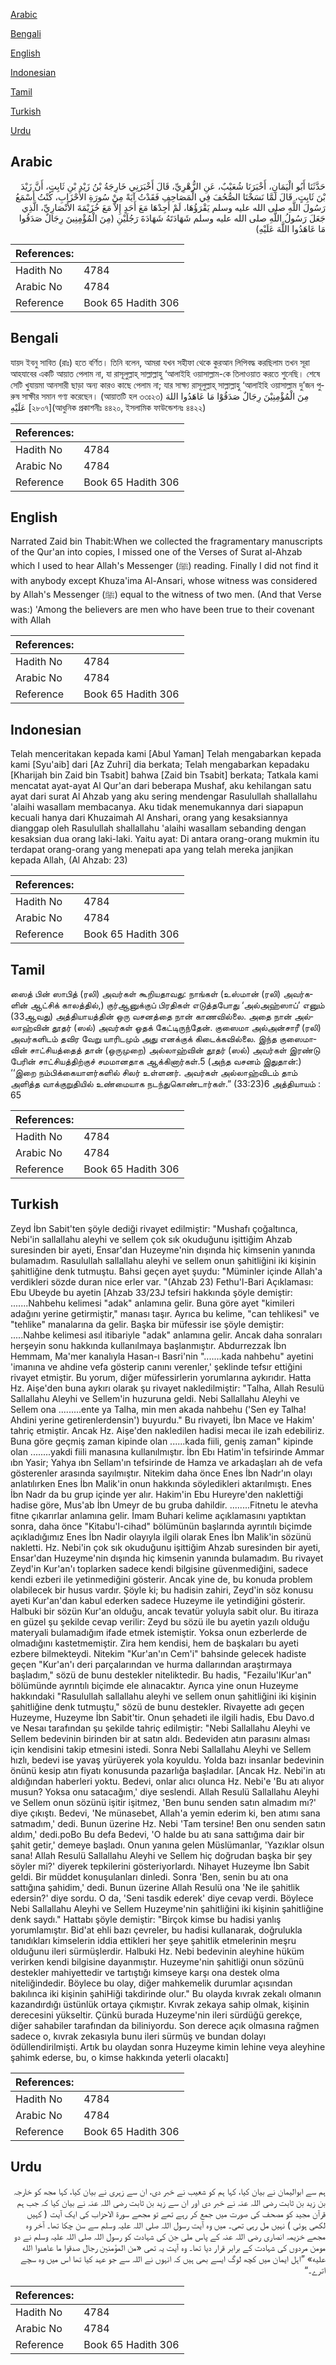 [Arabic](#arabic)

[Bengali](#bengali)

[English](#english)

[Indonesian](#indonesian)

[Tamil](#tamil)

[Turkish](#turkish)

[Urdu](#urdu)

## Arabic


<div dir="rtl" lang="ar" style={{fontSize:'larger',backgroundColor:'#f8f9fa',padding:20}}>
حَدَّثَنَا أَبُو الْيَمَانِ، أَخْبَرَنَا شُعَيْبٌ، عَنِ الزُّهْرِيِّ، قَالَ أَخْبَرَنِي خَارِجَةُ بْنُ زَيْدِ بْنِ ثَابِتٍ، أَنَّ زَيْدَ بْنَ ثَابِتٍ، قَالَ لَمَّا نَسَخْنَا الصُّحُفَ فِي الْمَصَاحِفِ فَقَدْتُ آيَةً مِنْ سُورَةِ الأَحْزَابِ، كُنْتُ أَسْمَعُ رَسُولَ اللَّهِ صلى الله عليه وسلم يَقْرَؤُهَا، لَمْ أَجِدْهَا مَعَ أَحَدٍ إِلاَّ مَعَ خُزَيْمَةَ الأَنْصَارِيِّ، الَّذِي جَعَلَ رَسُولُ اللَّهِ صلى الله عليه وسلم شَهَادَتَهُ شَهَادَةَ رَجُلَيْنِ ‏(‏مِنَ الْمُؤْمِنِينَ رِجَالٌ صَدَقُوا مَا عَاهَدُوا اللَّهَ عَلَيْهِ‏)‏
</div>
<div style={{backgroundColor:'#f8f9fa',padding:20, marginBottom: 10}}><table> <thead> <tr> <th>References:</th> <th></th> </tr> </thead> <tbody><tr><td>Hadith No</td><td>4784</td></tr><tr><td>Arabic No</td><td>4784</td></tr><tr><td>Reference</td><td>Book 65 Hadith 306</td></tr></tbody></table></div>

## Bengali


<div dir="ltr" lang="bn" style={{fontSize:'larger',backgroundColor:'#f8f9fa',padding:20}}>
যায়দ ইবনু সাবিত (রাঃ) হতে বর্ণিত। তিনি বলেন, আমরা যখন সহীফা থেকে কুরআন লিপিবদ্ধ করছিলাম তখন সূরা আহযাবের একটি আয়াত পেলাম না, যা রাসূলুল্লাহ্ সাল্লাল্লাহু ‘আলাইহি ওয়াসাল্লাম-কে তিলাওয়াত করতে শুনেছি। শেষে সেটি খুযায়মা আনসারী ছাড়া অন্য কারও কাছে পেলাম না; যার সাক্ষ্য রাসূলুল্লাহ্ সাল্লাল্লাহু ‘আলাইহি ওয়াসাল্লাম দু’জন পুরুষ সাক্ষীর সমান গণ্য করেছেন। (আয়াতটি হল ৩৩ঃ২৩) مِنَ الْمُؤْمِنِيْنَ رِجَالٌ صَدَقُوْا مَا عَاهَدُوا اللهَ عَلَيْهِ [২৮০৭](আধুনিক প্রকাশনীঃ ৪৪২০, ইসলামিক ফাউন্ডেশনঃ ৪৪২২)
</div>
<div style={{backgroundColor:'#f8f9fa',padding:20, marginBottom: 10}}><table> <thead> <tr> <th>References:</th> <th></th> </tr> </thead> <tbody><tr><td>Hadith No</td><td>4784</td></tr><tr><td>Arabic No</td><td>4784</td></tr><tr><td>Reference</td><td>Book 65 Hadith 306</td></tr></tbody></table></div>

## English


<div dir="ltr" lang="en" style={{fontSize:'larger',backgroundColor:'#f8f9fa',padding:20}}>
Narrated Zaid bin Thabit:When we collected the fragramentary manuscripts of the Qur'an into copies, I missed one of the Verses of Surat al-Ahzab which I used to hear Allah's Messenger (ﷺ) reading. Finally I did not find it with anybody except Khuza'ima Al-Ansari, whose witness was considered by Allah's Messenger (ﷺ) equal to the witness of two men. (And that Verse was:) 'Among the believers are men who have been true to their covenant with Allah
</div>
<div style={{backgroundColor:'#f8f9fa',padding:20, marginBottom: 10}}><table> <thead> <tr> <th>References:</th> <th></th> </tr> </thead> <tbody><tr><td>Hadith No</td><td>4784</td></tr><tr><td>Arabic No</td><td>4784</td></tr><tr><td>Reference</td><td>Book 65 Hadith 306</td></tr></tbody></table></div>

## Indonesian


<div dir="ltr" lang="id" style={{fontSize:'larger',backgroundColor:'#f8f9fa',padding:20}}>
Telah menceritakan kepada kami [Abul Yaman] Telah mengabarkan kepada kami [Syu'aib] dari [Az Zuhri] dia berkata; Telah mengabarkan kepadaku [Kharijah bin Zaid bin Tsabit] bahwa [Zaid bin Tsabit] berkata; Tatkala kami mencatat ayat-ayat Al Qur'an dari beberapa Mushaf, aku kehilangan satu ayat dari surat Al Ahzab yang aku sering mendengar Rasulullah shallallahu 'alaihi wasallam membacanya. Aku tidak menemukannya dari siapapun kecuali hanya dari Khuzaimah Al Anshari, orang yang kesaksiannya dianggap oleh Rasulullah shallallahu 'alaihi wasallam sebanding dengan kesaksian dua orang laki-laki. Yaitu ayat: Di antara orang-orang mukmin itu terdapat orang-orang yang menepati apa yang telah mereka janjikan kepada Allah, (Al Ahzab: 23)
</div>
<div style={{backgroundColor:'#f8f9fa',padding:20, marginBottom: 10}}><table> <thead> <tr> <th>References:</th> <th></th> </tr> </thead> <tbody><tr><td>Hadith No</td><td>4784</td></tr><tr><td>Arabic No</td><td>4784</td></tr><tr><td>Reference</td><td>Book 65 Hadith 306</td></tr></tbody></table></div>

## Tamil


<div dir="ltr" lang="ta" style={{fontSize:'larger',backgroundColor:'#f8f9fa',padding:20}}>
ஸைத் பின் ஸாபித் (ரலி) அவர்கள் கூறியதாவது: நாங்கள் (உஸ்மான் (ரலி) அவர்களின் ஆட்சிக் காலத்தில்,) குர்ஆனுக்குப் பிரதிகள் எடுத்தபோது ‘அல்அஹ்ஸாப்’ எனும் (33ஆவது) அத்தியாயத்தின் ஒரு வசனத்தை நான் காணவில்லை. அதை நான் அல்லாஹ்வின் தூதர் (ஸல்) அவர்கள் ஓதக் கேட்டிருந்தேன். குஸைமா அல்அன்சாரீ (ரலி) அவர்களிடம் தவிர வேறு யாரிடமும் அது எனக்குக் கிடைக்கவில்லை. இந்த குஸைமாவின் சாட்சியத்தைத் தான் (ஒருமுறை) அல்லாஹ்வின் தூதர் (ஸல்) அவர்கள் இரண்டு பேரின் சாட்சியத்திற்குச் சமமானதாக ஆக்கினார்கள்.5 (அந்த வசனம் இதுதான்:) ‘‘இறை நம்பிக்கையாளர்களில் சிலர் உள்ளனர். அவர்கள் அல்லாஹ்விடம் தாம் அளித்த வாக்குறுதியில் உண்மையாக நடந்துகொண்டார்கள்.” (33:23)6 அத்தியாயம் : 65
</div>
<div style={{backgroundColor:'#f8f9fa',padding:20, marginBottom: 10}}><table> <thead> <tr> <th>References:</th> <th></th> </tr> </thead> <tbody><tr><td>Hadith No</td><td>4784</td></tr><tr><td>Arabic No</td><td>4784</td></tr><tr><td>Reference</td><td>Book 65 Hadith 306</td></tr></tbody></table></div>

## Turkish


<div dir="ltr" lang="tr" style={{fontSize:'larger',backgroundColor:'#f8f9fa',padding:20}}>
Zeyd İbn Sabit'ten şöyle dediği rivayet edilmiştir: "Mushafı çoğaltınca, Nebi'in sallallahu aleyhi ve sellem çok sık okuduğunu işittiğim Ahzab suresinden bir ayeti, Ensar'dan Huzeyme'nin dışında hiç kimsenin yanında bulamadım. Rasulullah sallallahu aleyhi ve sellem onun şahitliğini iki kişinin şahitliğine denk tutmuştu. Bahsi geçen ayet şuydu: "Müminler içinde Allah'a verdikleri sözde duran nice erler var. "(Ahzab 23) Fethu'l-Bari Açıklaması: Ebu Ubeyde bu ayetin [Ahzab 33/23J tefsiri hakkında şöyle demiştir: .......Nahbehu kelimesi "adak" anlamına gelir. Buna göre ayet "kimileri adağını yerine getirmiştir," manası taşır. Ayrıca bu kelime, "can tehlikesi" ve "tehlike" manalarına da gelir. Başka bir müfessir ise şöyle demiştir: .....Nahbe kelimesi asıl itibariyle "adak" anlamına gelir. Ancak daha sonraları herşeyin sonu hakkında kullanılmaya başlanmıştır. Abdurrezzak İbn Hemmam, Ma'mer kanalıyla Hasan-ı Basri'nin ".......kada nahbehu" ayetini 'imanına ve ahdine vefa gösterip canını verenler,' şeklinde tefsır ettiğini rivayet etmiştir. Bu yorum, diğer müfessirlerin yorumlarına aykırıdır. Hatta Hz. Aişe'den buna aykırı olarak şu rivayet nakledilmiştir: "Talha, Allah Resulü Sallallahu Aleyhi ve Sellem'in huzuruna geldi. Nebi Sallallahu Aleyhi ve Sellem ona .........ente ya Talha, min men akada nahbehu ('Sen ey Talha! Ahdini yerine getirenlerdensin') buyurdu." Bu rivayeti, İbn Mace ve Hakim' tahriç etmiştir. Ancak Hz. Aişe'den nakledilen hadisi mecaı ile izah edebiliriz. Buna göre geçmiş zaman kipinde olan ......kada fiili, geniş zaman" kipinde olan ........yakdi fiili manasına kullanılmıştır. İbn Ebı Hatim'in tefsirinde Ammar ıbn Yasir; Yahya ıbn Sellam'ın tefsirinde de Hamza ve arkadaşları ah de vefa gösterenler arasında sayılmıştır. Nitekim daha önce Enes İbn Nadr'ın olayı anlatılırken Enes İbn Malik'in onun hakkında söyledikleri aktarılmıştı. Enes İbn Nadr da bu grup içinde yer alır. Hakim'in Ebu Hureyre'den naklettiği hadise göre, Mus'ab İbn Umeyr de bu gruba dahildir. ........Fitnetu le atevha fitne çıkarırlar anlamına gelir. İmam Buhari kelime açıklamasını yaptıktan sonra, daha önce "Kitabu'l-cihad" bölümünün başlarında ayrıntılı biçimde açıkladığımız Enes İbn Nadir olayıyla ilgili olarak Enes İbn Malik'in sözünü nakletti. Hz. Nebi'in çok sık okuduğunu işittiğim Ahzab suresinden bir ayeti, Ensar'dan Huzeyme'nin dışında hiç kimsenin yanında bulamadım. Bu rivayet Zeyd'in Kur'an'ı toplarken sadece kendi bilgisine güvenmediğini, sadece kendi ezberi ile yetinmediğini gösterir. Ancak yine de, bu konuda problem olabilecek bir husus vardır. Şöyle ki; bu hadisin zahiri, Zeyd'in söz konusu ayeti Kur'an'dan kabul ederken sadece Huzeyme ile yetindiğini gösterir. Halbuki bir sözün Kur'an olduğu, ancak tevatür yoluyla sabit olur. Bu itiraza en güzel şu şekilde cevap verilir: Zeyd bu sözü ile bu ayetin yazılı olduğu materyali bulamadığım ifade etmek istemiştir. Yoksa onun ezberlerde de olmadığını kastetmemiştir. Zira hem kendisi, hem de başkaları bu ayeti ezbere bilmekteydi. Nitekim "Kur'an'ın Cem'i" bahsinde gelecek hadiste geçen "Kur'an'ı deri parçalarından ve hurma dallarından araştırmaya başladım," sözü de bunu destekler niteliktedir. Bu hadis, "Fezailu'lKur'an" bölümünde ayrıntılı biçimde ele alınacaktır. Ayrıca yine onun Huzeyme hakkındaki "Rasulullah sallallahu aleyhi ve sellem onun şahitliğini iki kişinin şahitliğine denk tutmuştu," sözü de bunu destekler. Rivayette adı geçen Huzeyme, Huzeyme İbn Sabit'tir. Onun şehadeti ile ilgili hadis, Ebu Davo.d ve Nesaı tarafından şu şekilde tahriç edilmiştir: "Nebi Sallallahu Aleyhi ve Sellem bedevinin birinden bir at satın aldı. Bedeviden atın parasını alması için kendisini takip etmesini istedi. Sonra Nebi Sallallahu Aleyhi ve Sellem hızlı, bedevi ise yavaş yürüyerek yola koyuldu. Yolda bazı insanlar bedevinin önünü kesip atın fiyatı konusunda pazarlığa başladılar. [Ancak Hz. Nebi'in atı aldığından haberleri yoktu. Bedevi, onlar alıcı olunca Hz. Nebi'e 'Bu atı alıyor musun? Yoksa onu satacağım,' diye seslendi. Allah Resulü Sallallahu Aleyhi ve Sellem onun sözünü işitir işitmez, 'Ben bunu senden satın almadım mı?' diye çıkıştı. Bedevi, 'Ne münasebet, Allah'a yemin ederim ki, ben atımı sana satmadım,' dedi. Bunun üzerine Hz. Nebi 'Tam tersine! Ben onu senden satın aldım,' dedi.poBo Bu defa Bedevi, 'O halde bu atı sana sattığıma dair bir şahit getir,' demeye başladı. Onun yanına gelen Müslümanlar, 'Yazıklar olsun sana! Allah Resulü Sallallahu Aleyhi ve Sellem hiç doğrudan başka bir şey söyler mi?' diyerek tepkilerini gösteriyorIardı. Nihayet Huzeyme İbn Sabit geldi. Bir müddet konuşulanları dinledi. Sonra 'Ben, senin bu atı ona sattığına şahidim,' dedi. Bunun üzerine Allah Resulü ona 'Ne ile şahitlik edersin?' diye sordu. O da, 'Seni tasdik ederek' diye cevap verdi. Böylece Nebi Sallallahu Aleyhi ve Sellem Huzeyme'nin şahitliğini iki kişinin şahitliğine denk saydı." Hattabı şöyle demiştir: "Birçok kimse bu hadisi yanlış yorumlamıştır. Bid'at ehli bazı çevreler, bu hadisi kullanarak, doğrulukla tanıdıkları kimselerin iddia ettikleri her şeye şahitlik etmelerinin meşru olduğunu ileri sürmüşlerdir. Halbuki Hz. Nebi bedevinin aleyhine hüküm verirken kendi bilgisine dayanmıştır. Huzeyme'nin şahitliği onun sözünü destekler mahiyettedir ve tartıştığı kimseye karşı ona destek olma niteliğindedir. Böylece bu olay, diğer mahkemelik durumlar açısından bakılınca iki kişinin şahiHiği takdirinde olur." Bu olayda kıvrak zekalı olmanın kazandırdığı üstünlük ortaya çıkmıştır. Kıvrak zekaya sahip olmak, kişinin derecesini yükseltir. Çünkü burada Huzeyme'nin ileri sürdüğü gerekçe, diğer sahabiler tarafından da biliniyordu. Son derece açık olmasına rağmen sadece o, kıvrak zekasıyla bunu ileri sürmüş ve bundan dolayı ödüllendirilmişti. Artık bu olaydan sonra Huzeyme kimin lehine veya aleyhine şahimk ederse, bu, o kimse hakkında yeterli olacaktı]
</div>
<div style={{backgroundColor:'#f8f9fa',padding:20, marginBottom: 10}}><table> <thead> <tr> <th>References:</th> <th></th> </tr> </thead> <tbody><tr><td>Hadith No</td><td>4784</td></tr><tr><td>Arabic No</td><td>4784</td></tr><tr><td>Reference</td><td>Book 65 Hadith 306</td></tr></tbody></table></div>

## Urdu


<div dir="rtl" lang="ur" style={{fontSize:'larger',backgroundColor:'#f8f9fa',padding:20}}>
ہم سے ابوالیمان نے بیان کیا، کہا ہم کو شعیب نے خبر دی، ان سے زہری نے بیان کیا، کہا مجھ کو خارجہ بن زید بن ثابت رضی اللہ عنہ نے خبر دی اور ان سے زید بن ثابت رضی اللہ عنہ نے بیان کیا کہ جب ہم قرآن مجید کو مصحف کی صورت میں جمع کر رہے تھے تو مجھے سورۃ الاحزاب کی ایک آیت ( کہیں لکھی ہوئی ) نہیں مل رہی تھی۔ میں وہ آیت رسول اللہ صلی اللہ علیہ وسلم سے سن چکا تھا۔ آخر وہ مجھے خزیمہ انصاری رضی اللہ عنہ کے پاس ملی جن کی شہادت کو رسول اللہ صلی اللہ علیہ وسلم نے دو مومن مردوں کی شہادت کے برابر قرار دیا تھا۔ وہ آیت یہ تھی «من المؤمنين رجال صدقوا ما عاهدوا الله عليه‏» ”اہل ایمان میں کچھ لوگ ایسے بھی ہیں کہ انہوں نے اللہ سے جو عہد کیا تھا اس میں وہ سچے اترے۔“
</div>
<div style={{backgroundColor:'#f8f9fa',padding:20, marginBottom: 10}}><table> <thead> <tr> <th>References:</th> <th></th> </tr> </thead> <tbody><tr><td>Hadith No</td><td>4784</td></tr><tr><td>Arabic No</td><td>4784</td></tr><tr><td>Reference</td><td>Book 65 Hadith 306</td></tr></tbody></table></div>